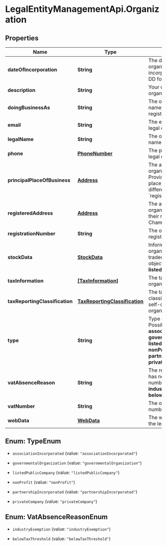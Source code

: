 # LegalEntityManagementApi.Organization

## Properties

Name | Type | Description | Notes
------------ | ------------- | ------------- | -------------
**dateOfIncorporation** | **String** | The date when the organization was incorporated in YYYY-MM-DD format. | [optional] 
**description** | **String** | Your description for the organization. | [optional] 
**doingBusinessAs** | **String** | The organization&#39;s trading name, if different from the registered legal name. | [optional] 
**email** | **String** | The email address of the legal entity. | [optional] 
**legalName** | **String** | The organization&#39;s legal name. | 
**phone** | [**PhoneNumber**](PhoneNumber.md) | The phone number of the legal entity. | [optional] 
**principalPlaceOfBusiness** | [**Address**](Address.md) | The address where the organization operates from. Provide this if the principal place of business is different from the &#x60;registeredAddress&#x60;. | [optional] 
**registeredAddress** | [**Address**](Address.md) | The address of the organization registered at their registrar (such as the Chamber of Commerce). | 
**registrationNumber** | **String** | The organization&#39;s registration number. | [optional] 
**stockData** | [**StockData**](StockData.md) | Information about the organization&#39;s publicly traded stock. Provide this object only if &#x60;type&#x60; is **listedPublicCompany**. | [optional] 
**taxInformation** | [**[TaxInformation]**](TaxInformation.md) | The tax information of the organization. | [optional] 
**taxReportingClassification** | [**TaxReportingClassification**](TaxReportingClassification.md) | The tax reporting classification (FATCA/CRS self-certification) of the organization. | [optional] 
**type** | **String** | Type of organization.  Possible values: **associationIncorporated**, **governmentalOrganization**, **listedPublicCompany**, **nonProfit**, **partnershipIncorporated**, **privateCompany**. | [optional] 
**vatAbsenceReason** | **String** | The reason the organization has not provided a VAT number.  Possible values: **industryExemption**, **belowTaxThreshold**. | [optional] 
**vatNumber** | **String** | The organization&#39;s VAT number. | [optional] 
**webData** | [**WebData**](WebData.md) | The website and app URL of the legal entity. | [optional] 



## Enum: TypeEnum


* `associationIncorporated` (value: `"associationIncorporated"`)

* `governmentalOrganization` (value: `"governmentalOrganization"`)

* `listedPublicCompany` (value: `"listedPublicCompany"`)

* `nonProfit` (value: `"nonProfit"`)

* `partnershipIncorporated` (value: `"partnershipIncorporated"`)

* `privateCompany` (value: `"privateCompany"`)





## Enum: VatAbsenceReasonEnum


* `industryExemption` (value: `"industryExemption"`)

* `belowTaxThreshold` (value: `"belowTaxThreshold"`)





